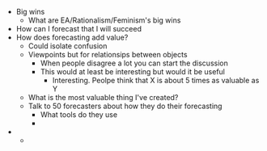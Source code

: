 - Big wins
	- What are EA/Rationalism/Feminism's big wins
- How can I forecast that I will succeed
- How does forecasting add value?
	- Could isolate confusion
	- Viewpoints but for relationsips between objects
		- When people disagree a lot you can start the discussion
		- This would at least be interesting but would it be useful
			- Interesting. Peolpe think that X is about 5 times as valuable as Y
	- What is the most valuable thing I've created?
	- Talk to 50 forecasters about how they do their forecasting
		- What tools do they use
		-
-
	-